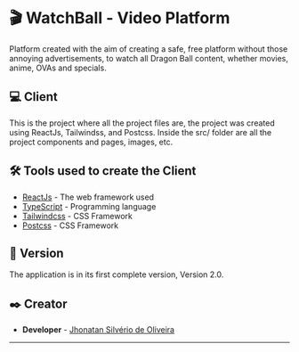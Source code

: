 # 🎬 WatchBall - Video Platform

Platform created with the aim of creating a safe, free platform without those annoying advertisements, to watch all Dragon Ball content, whether movies, anime, OVAs and specials.

## 💻 Client

This is the project where all the project files are, the project was created using ReactJs, Tailwindss, and Postcss. Inside the src/ folder are all the project components and pages, images, etc.

## 🛠️ Tools used to create the Client

* [ReactJs](https://legacy.reactjs.org/) - The web framework used
* [TypeScript](https://www.typescriptlang.org/docs/) - Programming language
* [Tailwindcss](https://tailwindui.com/) - CSS Framework
* [Postcss](https://postcss.org/) - CSS Framework

## 📌 Version

The application is in its first complete version, Version 2.0.

## ✒️ Creator

* **Developer** - [Jhonatan Silvério de Oliveira](https://github.com/Jh0wjso)

---
